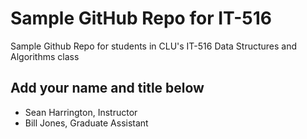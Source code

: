 # Sample GitHub Repo for IT-516
Sample Github Repo for students in CLU's IT-516 Data Structures and Algorithms class
## Add your name and title below
* Sean Harrington, Instructor
* Bill Jones, Graduate Assistant
